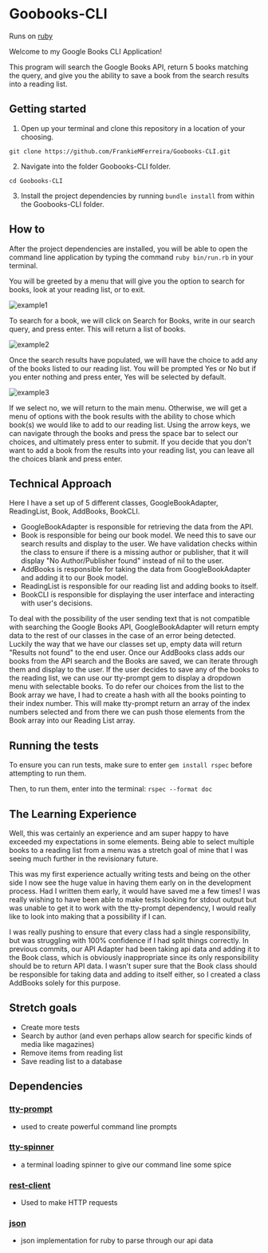 # Goobooks-CLI
Runs on
[ruby](https://i.imgur.com/YLqLgLM.png)

Welcome to my Google Books CLI Application!

This program will search the Google Books API, return 5 books matching the query, and give you the ability to save a book from the search results into a reading list.

## Getting started

1. Open up your terminal and clone this repository in a location of your choosing.

`git clone https://github.com/FrankieMFerreira/Goobooks-CLI.git`

2. Navigate into the folder Goobooks-CLI folder.

`cd Goobooks-CLI`

3. Install the project dependencies by running `bundle install` from within the Goobooks-CLI folder.

##  How to

After the project dependencies are installed, you will be able to open the command line application by typing the command `ruby bin/run.rb` in your terminal.

You will be greeted by a menu that will give you the option to search for books, look at your reading list, or to exit.

![example1](https://i.imgur.com/2RlSKLw.png)

To search for a book, we will click on Search for Books, write in our search query, and press enter. This will return a list of books.

![example2](https://i.imgur.com/mULwqN9.png)

Once the search results have populated, we will have the choice to add any of the books listed to our reading list. You will be prompted Yes or No but if you enter nothing and press enter, Yes will be selected by default.

![example3](https://i.imgur.com/Y9N2bsN.png)

If we select no, we will return to the main menu. Otherwise, we will get a menu of options with the book results with the ability to chose which book(s) we would like to add to our reading list. Using the arrow keys, we can navigate through the books and press the space bar to select our choices, and ultimately press enter to submit. If you decide that you don't want to add a book from the results into your reading list, you can leave all the choices blank and press enter.

## Technical Approach

Here I have a set up of 5 different classes, GoogleBookAdapter, ReadingList, Book, AddBooks, BookCLI.
- GoogleBookAdapter is responsible for retrieving the data from the API.
- Book is responsible for being our book model. We need this to save our search results and display to the user. We have validation checks within the class to ensure if there is a missing author or publisher, that it will display "No Author/Publisher found" instead of nil to the user.
- AddBooks is responsible for taking the data from GoogleBookAdapter and adding it to our Book model.
- ReadingList is responsible for our reading list and adding books to itself.
- BookCLI is responsible for displaying the user interface and interacting with user's decisions.

To deal with the possibility of the user sending text that is not compatible with searching the Google Books API, GoogleBookAdapter will return empty data to the rest of our classes in the case of an error being detected. Luckily the way that we have our classes set up, empty data will return "Results not found" to the end user. Once our AddBooks class adds our books from the API search and the Books are saved, we can iterate through them and display to the user. If the user decides to save any of the books to the reading list, we can use our tty-prompt gem to display a dropdown menu with selectable books. To do refer our choices from the list to the Book array we have, I had to create a hash with all the books pointing to their index number. This will make tty-prompt return an array of the index numbers selected and from there we can push those elements from the Book array into our Reading List array.

## Running the tests

To ensure you can run tests, make sure to enter `gem install rspec` before attempting to run them.

Then, to run them, enter into the terminal:
`rspec --format doc`

## The Learning Experience

Well, this was certainly an experience and am super happy to have exceeded my expectations in some elements. Being able to select multiple books to a reading list from a menu was a stretch goal of mine that I was seeing much further in the revisionary future.

This was my first experience actually writing tests and being on the other side I now see the huge value in having them early on in the development process. Had I written them early, it would have saved me a few times! I was really wishing to have been able to make tests looking for stdout output but was unable to get it to work with the tty-prompt dependency, I would really like to look into making that a possibility if I can.

I was really pushing to ensure that every class had a single responsibility, but was struggling with 100% confidence if I had split things correctly. In previous commits, our API Adapter had been taking api data and adding it to the Book class, which is obviously inappropriate since its only responsibility should be to return API data. I wasn't super sure that the Book class should be responsible for taking data and adding to itself either, so I created a class AddBooks solely for this purpose.


## Stretch goals

- Create more tests
- Search by author (and even perhaps allow search for specific kinds of media like magazines)
- Remove items from reading list
- Save reading list to a database


## Dependencies

### [tty-prompt](https://github.com/piotrmurach/tty-prompt)

- used to create powerful command line prompts

### [tty-spinner](https://github.com/piotrmurach/tty-spinner)

- a terminal loading spinner to give our command line some spice

### [rest-client](https://github.com/rest-client/rest-client)

- Used to make HTTP requests

### [json](https://github.com/flori/json)

- json implementation for ruby to parse through our api data
